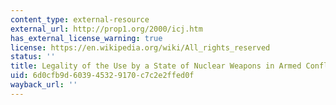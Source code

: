 ```yaml
---
content_type: external-resource
external_url: http://prop1.org/2000/icj.htm
has_external_license_warning: true
license: https://en.wikipedia.org/wiki/All_rights_reserved
status: ''
title: Legality of the Use by a State of Nuclear Weapons in Armed Conflict
uid: 6d0cfb9d-6039-4532-9170-c7c2e2ffed0f
wayback_url: ''
---
```

